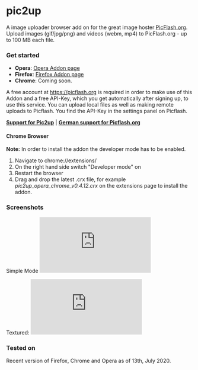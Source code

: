 # pic2up
A image uploader browser add on for the great image hoster [PicFlash.org](https://picflash.org).
Upload images (gif/jpg/png)  and videos (webm, mp4) to PicFlash.org - up to 100 MB each file.

### Get started

* **Opera**: [Opera Addon page](https://addons.opera.com/en/extensions/details/pic2up/)
* **Firefox**: [Firefox Addon page](https://addons.mozilla.org/en-US/firefox/addon/pic2up/)
* **Chrome**: Coming soon.

A free account at https://picflash.org is required in order to make use of this Addon and a free API-Key, which you get automatically after signing up, to use this service. You can upload local files as well as making remote uploads to Picflash. You find the API-Key in the settings panel on Picflash.


[**Support for Pic2up**](https://ngb.to/threads/105183-Pic2up-Das-Picflash-Uploader-Browser-Add-on) | [**German support for Picflash.org**](https://ngb.to/forums/97-PicFlash-org)


#### Chrome Browser
**Note:** In order to install the addon the developer mode has to be enabled.

1) Navigate to chrome://extensions/
2) On the right hand side switch "Developer mode" on
3) Restart the browser
4) Drag and drop the latest .crx file, for example *pic2up_opera_chrome_v0.4.12.crx* on the extensions page to install the addon.

### Screenshots

Simple Mode
![pic2up screenshot Simple mode](https://www.picflash.org/viewer.php?img=2yq2fdigif94dgb.png)

Textured:
![pic2up screenshot Textured mode](https://www.picflash.org/viewer.php?img=ckpjm0cgt7if89n.png)


### Tested on
Recent version of Firefox, Chrome and Opera as of 13th, July 2020.
